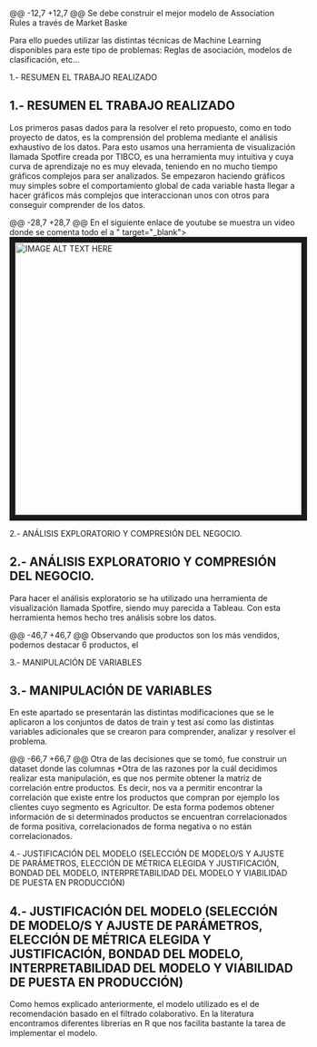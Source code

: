 @@ -12,7 +12,7 @@ Se debe construir el mejor modelo de Association Rules a través de Market Baske

Para ello puedes utilizar las distintas técnicas de Machine Learning disponibles para este tipo de problemas: Reglas de asociación, modelos de clasificación, etc…

1.- RESUMEN EL TRABAJO REALIZADO
## 1.- RESUMEN EL TRABAJO REALIZADO

Los primeros pasas dados para la resolver el reto propuesto, como en todo proyecto de datos, es la comprensión del problema mediante el análisis exhaustivo de los datos. Para esto usamos una herramienta de visualización llamada Spotfire creada por TIBCO, es una herramienta muy intuitiva  y cuya curva de aprendizaje no es muy elevada, teniendo en no mucho tiempo gráficos complejos para ser analizados. Se empezaron haciendo gráficos muy simples sobre el comportamiento global de cada variable hasta llegar a hacer gráficos más complejos que interaccionan unos con otros para conseguir comprender de los datos.

@@ -28,7 +28,7 @@ En el siguiente enlace de youtube se muestra un video donde se comenta todo el a
" target="_blank"><img src="http://img.youtube.com/vi/xB0ZPDH33lM/0.jpg" 
alt="IMAGE ALT TEXT HERE" width="580" height="480" border="10" /></a>
	
2.- ANÁLISIS EXPLORATORIO Y COMPRESIÓN DEL NEGOCIO.
## 2.- ANÁLISIS EXPLORATORIO Y COMPRESIÓN DEL NEGOCIO.

Para hacer el análisis exploratorio se ha utilizado una herramienta de visualización llamada Spotfire, siendo muy parecida a Tableau. Con esta herramienta hemos hecho tres análisis sobre los datos. 
	
@@ -46,7 +46,7 @@ Observando que productos son los más vendidos, podemos destacar 6 productos, el
 
	
	
3.- MANIPULACIÓN DE VARIABLES
## 3.- MANIPULACIÓN DE VARIABLES
	
En este apartado se presentarán las distintas modificaciones que se le aplicaron a los conjuntos de datos de train y test así como las distintas variables adicionales que se crearon para comprender, analizar y resolver el problema.

@@ -66,7 +66,7 @@ Otra de las decisiones que se tomó, fue construir un dataset donde las columnas
		*Otra de las razones por la cuál decidimos realizar esta manipulación, es que nos permite obtener la matriz de correlación entre productos. Es decir, nos va a permitir encontrar la correlación que existe entre los productos que compran por ejemplo los clientes cuyo segmento es Agricultor. De esta forma podemos obtener información de si determinados productos se encuentran correlacionados de forma positiva, correlacionados de forma negativa o no están correlacionados.


4.- JUSTIFICACIÓN DEL MODELO (SELECCIÓN DE MODELO/S Y AJUSTE DE PARÁMETROS, ELECCIÓN DE MÉTRICA ELEGIDA Y JUSTIFICACIÓN, BONDAD DEL MODELO, INTERPRETABILIDAD DEL MODELO Y VIABILIDAD DE PUESTA EN PRODUCCIÓN)
## 4.- JUSTIFICACIÓN DEL MODELO (SELECCIÓN DE MODELO/S Y AJUSTE DE PARÁMETROS, ELECCIÓN DE MÉTRICA ELEGIDA Y JUSTIFICACIÓN, BONDAD DEL MODELO, INTERPRETABILIDAD DEL MODELO Y VIABILIDAD DE PUESTA EN PRODUCCIÓN)
	
Como hemos explicado anteriormente, el modelo utilizado es el de recomendación basado en el filtrado colaborativo. En la literatura encontramos diferentes librerías en R que nos facilita bastante la tarea de implementar el modelo.
	
